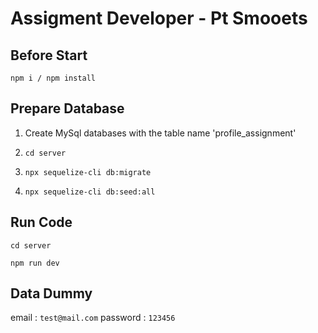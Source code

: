 # Assigment Developer - Pt Smooets

## Before Start

`npm i / npm install`

## Prepare Database

1. Create MySql databases with the table name 'profile_assignment'

2. `cd server`

3. `npx sequelize-cli db:migrate`

4. `npx sequelize-cli db:seed:all`

## Run Code

`cd server`

`npm run dev`

## Data Dummy

email : `test@mail.com`
password : `123456`

